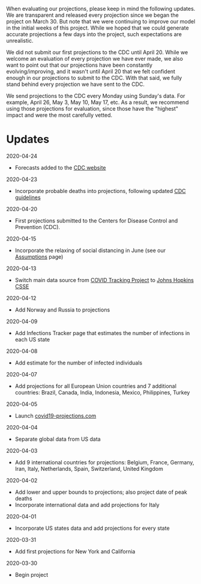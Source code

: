 When evaluating our projections, please keep in mind the following updates. We are transparent and released every projection since we began the project on March 30. But note that we were continuing to improve our model in the initial weeks of this project. While we hoped that we could generate accurate projections a few days into the project, such expectations are unrealistic.

We did not submit our first projections to the CDC until April 20. While we welcome an evaluation of every projection we have ever made, we also want to point out that our projections have been constantly evolving/improving, and it wasn't until April 20 that we felt confident enough in our projections to submit to the CDC. With that said, we fully stand behind every projection we have sent to the CDC.

We send projections to the CDC every Monday using Sunday's data. For example, April 26, May 3, May 10, May 17, etc. As a result, we recommend using those projections for evaluation, since those have the "highest" impact and were the most carefully vetted.

# Updates

2020-04-24
* Forecasts added to the [CDC website](https://www.cdc.gov/coronavirus/2019-ncov/covid-data/forecasting-us.html)

2020-04-23
* Incorporate probable deaths into projections, following updated [CDC guidelines](https://www.cdc.gov/coronavirus/2019-ncov/cases-updates/cases-in-us.html)

2020-04-20
* First projections submitted to the Centers for Disease Control and Prevention (CDC).

2020-04-15
* Incorporate the relaxing of social distancing in June (see our [Assumptions](/about#assumptions) page)

2020-04-13
* Switch main data source from [COVID Tracking Project](https://covidtracking.com/) to [Johns Hopkins CSSE](https://github.com/CSSEGISandData/COVID-19/tree/master/csse_covid_19_data/csse_covid_19_daily_reports)

2020-04-12
* Add Norway and Russia to projections

2020-04-09
* Add Infections Tracker page that estimates the number of infections in each US state

2020-04-08
* Add estimate for the number of infected individuals

2020-04-07
* Add projections for all European Union countries and 7 additional countries: Brazil, Canada, India, Indonesia, Mexico, Philippines, Turkey

2020-04-05
* Launch [covid19-projections.com](https://covid19-projections.com/)

2020-04-04
* Separate global data from US data

2020-04-03
* Add 9 international countries for projections: Belgium, France, Germany, Iran, Italy, Netherlands, Spain, Switzerland, United Kingdom

2020-04-02
* Add lower and upper bounds to projections; also project date of peak deaths
* Incorporate international data and add projections for Italy

2020-04-01
* Incorporate US states data and add projections for every state

2020-03-31
* Add first projections for New York and California

2020-03-30
* Begin project
